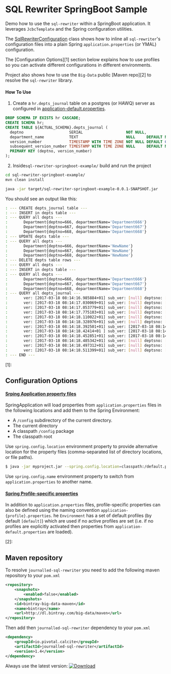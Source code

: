 # SQL Rewriter SpringBoot Sample

Demo how to use the `sql-rewriter` within a SpringBoot application. It leverages `JcbcTemplate` and the 
Spring configuration utilities. 
 
The [SqlRewriterConfiguration](src/main/java/io/pivotal/calcite/example/SqlRewriterConfiguration) class shows how to inline 
all `sql-rewriter`'s configuration files into a plain Spring `application.properties` (or YMAL) configuration. 

The [Configuration Options][1] section below explains how to use profiles so you can activate different 
configurations in different environments. 

Project also shows how to use the `Big-Data` public [Maven repo][2] to resolve the `sql-rewriter` library. 

#### How To Use

1. Create a `hr.depts_journal` table on a postgres (or HAWQ) server as configured in [application-default.properties](src/main/resources/application-default.properties).

```sql
DROP SCHEMA IF EXISTS hr CASCADE;
CREATE SCHEMA hr;
CREATE TABLE ${ACTUAL_SCHEMA}.depts_journal (
  deptno                    SERIAL                   NOT NULL,
  department_name           TEXT                     NULL     DEFAULT NULL, -- Nullable test column
  version_number            TIMESTAMP WITH TIME ZONE NOT NULL DEFAULT CURRENT_TIMESTAMP,
  subsequent_version_number TIMESTAMP WITH TIME ZONE NULL     DEFAULT NULL,
  PRIMARY KEY (deptno, version_number)
);

```
2. Inside`sql-rewriter-springboot-example/` build and run the project
```bash
cd sql-rewriter-springboot-example/
mvn clean install
```
```bash
java -jar target/sql-rewriter-springboot-example-0.0.1-SNAPSHOT.jar
```
You should see an output like this:
```bash
: --- CREATE depts_journal table --- 
: --- INSERT in depts table --- 
: --- QUERY all depts --- 
:       Department{deptno=666, departmentName='Department666'}
:       Department{deptno=667, departmentName='Department667'}
:       Department{deptno=668, departmentName='Department668'}
: --- UPDATE depts table --- 
: --- QUERY all depts --- 
:       Department{deptno=666, departmentName='NewName'}
:       Department{deptno=667, departmentName='NewName'}
:       Department{deptno=668, departmentName='NewName'}
: --- DELETE depts table rows --- 
: --- QUERY all depts --- 
: --- INSERT in depts table --- 
: --- QUERY all depts --- 
:       Department{deptno=666, departmentName='Department666'}
:       Department{deptno=667, departmentName='Department667'}
:       Department{deptno=668, departmentName='Department668'}
: --- QUERY all depts_journal --- 
:       ver: [2017-03-18 08:14:16.985884+01] sub_ver: [null] deptsno: [666] depts_name: [Department666]
:       ver: [2017-03-18 08:14:17.030069+01] sub_ver: [null] deptsno: [667] depts_name: [Department667]
:       ver: [2017-03-18 08:14:17.053779+01] sub_ver: [null] deptsno: [668] depts_name: [Department668]
:       ver: [2017-03-18 08:14:17.775103+01] sub_ver: [null] deptsno: [666] depts_name: [NewName]
:       ver: [2017-03-18 08:14:18.110022+01] sub_ver: [null] deptsno: [667] depts_name: [NewName]
:       ver: [2017-03-18 08:14:18.328976+01] sub_ver: [null] deptsno: [668] depts_name: [NewName]
:       ver: [2017-03-18 08:14:18.392501+01] sub_ver: [2017-03-18 08:14:18.392501+01] deptsno: [666] depts_name: [NewName]
:       ver: [2017-03-18 08:14:18.42414+01 ] sub_ver: [2017-03-18 08:14:18.42414+01] deptsno: [667] depts_name: [NewName]
:       ver: [2017-03-18 08:14:18.452851+01] sub_ver: [2017-03-18 08:14:18.452851+01] deptsno: [668] depts_name: [NewName]
:       ver: [2017-03-18 08:14:18.485342+01] sub_ver: [null] deptsno: [666] depts_name: [Department666]
:       ver: [2017-03-18 08:14:18.497312+01] sub_ver: [null] deptsno: [667] depts_name: [Department667]
:       ver: [2017-03-18 08:14:18.511399+01] sub_ver: [null] deptsno: [668] depts_name: [Department668]
: --- END --- 

```

[1]: 
## Configuration Options
#### [Srping Application property files](https://docs.spring.io/spring-boot/docs/current/reference/html/boot-features-external-config.html#boot-features-external-config-application-property-files)
SpringApplication will load properties from `application.properties` files in the following locations and add them to the Spring Environment:
* A `/config` subdirectory of the current directory.
* The current directory
* A classpath `/config` package
* The classpath root

Use `spring.config.location` environment property to provide alternative location for the property files (comma-separated list of directory locations, or file paths).
```bash
$ java -jar myproject.jar --spring.config.location=classpath:/default.properties,classpath:/override.properties
```
Use `spring.config.name` environment property to switch from `application.properties` to another name.


#### [Spring Profile-specific properties](https://docs.spring.io/spring-boot/docs/current/reference/html/boot-features-external-config.html#boot-features-external-config-profile-specific-properties)
In addition to `application.properties` files, profile-specific properties can also be defined using the naming convention `application-{profile}.properties`.
he `Environment` has a set of default profiles (by default `[default]`) which are used if no active profiles are set (i.e. if no profiles are explicitly activated then properties from `application-default.properties` are loaded).

[2]: 
## Maven repository
To resolve `journalled-sql-rewriter` you need to add the following maven repository to your `pom.xml`  
```xml
<repository>
	<snapshots>
		<enabled>false</enabled>
	</snapshots>
	<id>bintray-big-data-maven</id>
	<name>bintray</name>
	<url>http://dl.bintray.com/big-data/maven</url>
</repository>
```
Then add then `journalled-sql-rewriter` dependency to your `pom.xml`
```xml
<dependency>
	<groupId>io.pivotal.calcite</groupId>
	<artifactId>journalled-sql-rewriter</artifactId>
	<version>1.4</version>
</dependency>

```
Always use the latest version: [ ![Download](https://api.bintray.com/packages/big-data/maven/calcite-sql-rewriter/images/download.svg) ](https://bintray.com/big-data/maven/calcite-sql-rewriter/_latestVersion)

